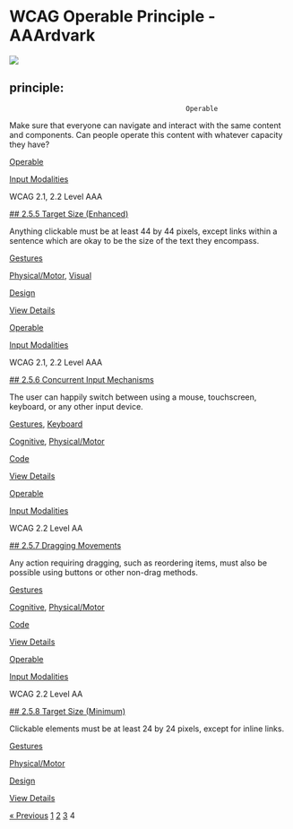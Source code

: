 # WCAG Operable Principle - AAArdvark

![](https://aaardvarkaccessibility.com/wp-content/uploads/2025/05/Direction-Control-2.svg) 
## principle:    
                                            

                                                Operable

Make sure that everyone can navigate and interact with the same content and components. Can people operate this content with whatever capacity they have?

[Operable](https://aaardvarkaccessibility.com/wcag-principle/operable/)

[Input Modalities](https://aaardvarkaccessibility.com/wcag-guideline/input-modalities/)

WCAG 2.1, 2.2
Level AAA

[## 2.5.5 Target Size (Enhanced)](https://aaardvarkaccessibility.com/wcag-plain-english/2-5-5-target-size-enhanced/)

Anything clickable must be at least 44 by 44 pixels, except links within a sentence which are okay to be the size of the text they encompass.

[Gestures](https://aaardvarkaccessibility.com/wcag-theme/gestures/) 

 

[Physical/Motor](https://aaardvarkaccessibility.com/wcag-disability/physical-motor/), [Visual](https://aaardvarkaccessibility.com/wcag-disability/visual/) 

 

[Design](https://aaardvarkaccessibility.com/wcag-responsibility/design/) 

[View Details](https://aaardvarkaccessibility.com/wcag-plain-english/2-5-5-target-size-enhanced/)

[Operable](https://aaardvarkaccessibility.com/wcag-principle/operable/)

[Input Modalities](https://aaardvarkaccessibility.com/wcag-guideline/input-modalities/)

WCAG 2.1, 2.2
Level AAA

[## 2.5.6 Concurrent Input Mechanisms](https://aaardvarkaccessibility.com/wcag-plain-english/2-5-6-concurrent-input-mechanisms/)

The user can happily switch between using a mouse, touchscreen, keyboard, or any other input device.

[Gestures](https://aaardvarkaccessibility.com/wcag-theme/gestures/), 
[Keyboard](https://aaardvarkaccessibility.com/wcag-theme/keyboard/) 

 

[Cognitive](https://aaardvarkaccessibility.com/wcag-disability/cognitive/), [Physical/Motor](https://aaardvarkaccessibility.com/wcag-disability/physical-motor/) 

 

[Code](https://aaardvarkaccessibility.com/wcag-responsibility/code/) 

[View Details](https://aaardvarkaccessibility.com/wcag-plain-english/2-5-6-concurrent-input-mechanisms/)

[Operable](https://aaardvarkaccessibility.com/wcag-principle/operable/)

[Input Modalities](https://aaardvarkaccessibility.com/wcag-guideline/input-modalities/)

WCAG 2.2
Level AA

[## 2.5.7 Dragging Movements](https://aaardvarkaccessibility.com/wcag-plain-english/2-5-7-dragging-movements/)

Any action requiring dragging, such as reordering items, must also be possible using buttons or other non-drag methods.

[Gestures](https://aaardvarkaccessibility.com/wcag-theme/gestures/) 

 

[Cognitive](https://aaardvarkaccessibility.com/wcag-disability/cognitive/), [Physical/Motor](https://aaardvarkaccessibility.com/wcag-disability/physical-motor/) 

 

[Code](https://aaardvarkaccessibility.com/wcag-responsibility/code/) 

[View Details](https://aaardvarkaccessibility.com/wcag-plain-english/2-5-7-dragging-movements/)

[Operable](https://aaardvarkaccessibility.com/wcag-principle/operable/)

[Input Modalities](https://aaardvarkaccessibility.com/wcag-guideline/input-modalities/)

WCAG 2.2
Level AA

[## 2.5.8 Target Size (Minimum)](https://aaardvarkaccessibility.com/wcag-plain-english/2-5-8-target-size-minimum/)

Clickable elements must be at least 24 by 24 pixels, except for inline links.

[Gestures](https://aaardvarkaccessibility.com/wcag-theme/gestures/) 

 

[Physical/Motor](https://aaardvarkaccessibility.com/wcag-disability/physical-motor/) 

 

[Design](https://aaardvarkaccessibility.com/wcag-responsibility/design/) 

[View Details](https://aaardvarkaccessibility.com/wcag-plain-english/2-5-8-target-size-minimum/)

[« Previous](https://aaardvarkaccessibility.com/wcag-principle/operable/page/3/)
[1](https://aaardvarkaccessibility.com/wcag-principle/operable/)
[2](https://aaardvarkaccessibility.com/wcag-principle/operable/page/2/)
[3](https://aaardvarkaccessibility.com/wcag-principle/operable/page/3/)
4 

 

